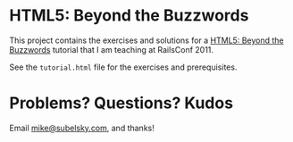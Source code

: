 # HTML5: Beyond the Buzzwords

This project contains the exercises and solutions for a [HTML5: Beyond the Buzzwords](http://en.oreilly.com/rails2011/public/schedule/detail/18321) tutorial that I am teaching at RailsConf 2011.

See the `tutorial.html` file for the exercises and prerequisites.

# Problems? Questions? Kudos

Email <mike@subelsky.com>, and thanks!
